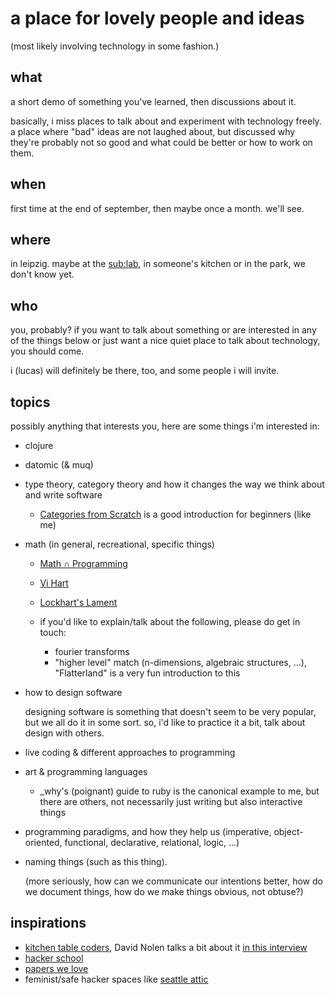 # a place for lovely people and ideas

(most likely involving technology in some fashion.)

## what

a short demo of something you've learned, then discussions about it.

basically, i miss places to talk about and experiment with technology
freely. a place where "bad" ideas are not laughed about, but discussed
why they're probably not so good and what could be better or how to work
on them.

## when

first time at the end of september, then maybe once a month. we'll see.

## where

in leipzig. maybe at the [sub:lab](http://sublab.org), in someone's
kitchen or in the park, we don't know yet.

## who

you, probably? if you want to talk about something or are interested in
any of the things below or just want a nice quiet place to talk about
technology, you should come.

i (lucas) will definitely be there, too, and some people i will invite.

## topics

possibly anything that interests you, here are some things i'm
interested in:

- clojure
- datomic (& muq)
- type theory, category theory and how it changes the way we think about
    and write software

    * [Categories from Scratch](http://science.raphael.poss.name/categories-from-scratch.html)
        is a good introduction for beginners (like me)
- math (in general, recreational, specific things)
    * [Math ∩ Programming](http://jeremykun.com/)
    * [Vi Hart](http://vihart.com/)
    * [Lockhart's Lament](http://www.maa.org/external_archive/devlin/LockhartsLament.pdf)
    * if you'd like to explain/talk about the following, please do get
        in touch:

        - fourier transforms
        - "higher level" match (n-dimensions, algebraic structures,
            ...), "Flatterland" is a very fun introduction to this
- how to design software

    designing software is something that doesn't seem to be very
    popular, but we all do it in some sort. so, i'd like to practice it
    a bit, talk about design with others.
- live coding & different approaches to programming
- art & programming languages
    * \_why's (poignant) guide to ruby is the canonical example to me,
        but there are others, not necessarily just writing but also
        interactive things
- programming paradigms, and how they help us (imperative,
    object-oriented, functional, declarative, relational, logic, ...)
- naming things (such as this thing).

    (more seriously, how can we communicate our intentions better, how
    do we document things, how do we make things obvious, not obtuse?)

## inspirations

- [kitchen table coders](http://kitchentablecoders.com), David Nolen
    talks a bit about it [in this interview](http://www.infoq.com/interviews/nolen-clojurescript)
- [hacker school](http://hackerschool.com)
- [papers we love](http://papers-we-love.github.io)
- feminist/safe hacker spaces like [seattle attic](https://seattleattic.com/)
